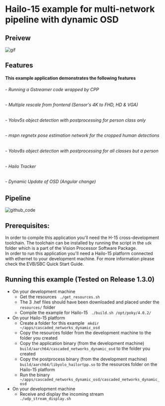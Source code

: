 # Hailo-15 example for multi-network pipeline with dynamic OSD  
## Preivew 
![gif](https://hailo-csdata.s3.eu-west-2.amazonaws.com/resources/images/eran_pose.gif)

## Features
#### This example application demonstrates the following features
###### - Running a Gstreamer code wrapped by CPP
###### - Multiple rescale from frontend (Sensor's 4K to FHD, HD & VGA)
###### - Yolov5s object detection with postprocessing for person class only 
###### - mspn regnetx pose estimation network for the cropped human detections
###### - Yolov8s object detection with postprocessing for all classes but a person
###### - Hailo Tracker
###### - Dynamic Update of OSD (Angular change)  

## Pipeline
![github_code](https://hailo-csdata.s3.eu-west-2.amazonaws.com/resources/images/h15_cascaded_networks_dyn_osd.png)
<br/>
## Prerequisites: <br />
In order to compile this application you'll need the H-15 cross-development toolchain.
The toolchain can be installed by running the script in the `sdk` folder which is a part of the Vision Processor Software Package.<br/>
In order to run this application you'll need a Hailo-15 platform connected with ethernet to your development machine.
For more information please check the EVB/SBC Quick Start Guide.
<br/>

## Running this example (Tested on Release 1.3.0)
* On your development machine
  * Get the resources <code> ./get_resources.sh </code>
  * The 3 .hef files should have been downloaded and placed under the `resources/` folder
  * Compile the example for Hailo-15 <code> ./build.sh /opt/poky/4.0.2/ </code>
* On your Hailo-15 platform
  * Create a folder for this example <code> mkdir ~/apps/cascaded_networks_dynamic_osd</code>
  * Copy the resources folder from the development machine to the folder you created 
  * Copy the application binary (from the development machine) `build/aarch64/cascaded_networks_dynamic_osd` to the folder you created
  * Copy the postprocess binary (from the development machine) `build/aarch64/libyolo_hailortpp.so` to the resources folder on the Hailo-15 platform
  * Run the binary <code> ~/apps/cascaded_networks_dynamic_osd/cascaded_networks_dynamic_osd </code>
* On your development machine
    * Receive and display the incoming stream <code> ./udp_stream_display.sh </code>
